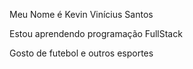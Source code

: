 Meu Nome é Kevin Vinícius Santos

Estou aprendendo programação FullStack

Gosto de futebol e outros esportes
